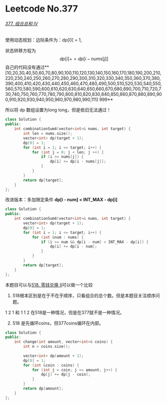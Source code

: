 # Leetcode No.377

###### [377. 组合总和 Ⅳ](https://leetcode-cn.com/problems/combination-sum-iv/)

使用动态规划：边际条件为：dp[0] = 1,

状态转移方程为
$$
dp[i] += dp[i - nums[j]]
$$
自己的代码没有通过**[10,20,30,40,50,60,70,80,90,100,110,120,130,140,150,160,170,180,190,200,210,220,230,240,250,260,270,280,290,300,310,320,330,340,350,360,370,380,390,400,410,420,430,440,450,460,470,480,490,500,510,520,530,540,550,560,570,580,590,600,610,620,630,640,650,660,670,680,690,700,710,720,730,740,750,760,770,780,790,800,810,820,830,840,850,860,870,880,890,900,910,920,930,940,950,960,970,980,990,111] 999** 

所以将 dp 数组设置为long long，但是依旧无法通过！

```c++
class Solution {
public:
    int combinationSum4(vector<int>& nums, int target) {
        int len = nums.size();
        vector<int> dp(target + 1);
        dp[0] = 1;
        for (int i = 1; i <= target; i++) {
            for (int j = 0; j < len; j ++) {
                if (i >= nums[j]) {
                    dp[i] += dp[i - nums[j]];
                }
            }
        }
        return dp[target];
    }
};
```

改进版本：多加限定条件 **dp[i - num] < INT_MAX - dp[i]**

```c++
class Solution {
public:
    int combinationSum4(vector<int>& nums, int target) {
        vector<int> dp(target + 1);
        dp[0] = 1;
        for (int i = 1; i <= target; i++) {
            for (int &num : nums) {
                if (i >= num && dp[i - num] < INT_MAX - dp[i]) {
                    dp[i] += dp[i - num];
                }
            }
        }
        return dp[target];
    }
};
```

本题目可以与[518. 零钱兑换 II](https://leetcode-cn.com/problems/coin-change-2/)可以做一个比较

1. 518根本区别是在于不在乎顺序，只看组合的总个数。但是本题目关注顺序问题。

 1 2 1 和 1 1 2 在518是一种情况，但是在377就不是一种情况。

2. 518 是先循环coins，但377coins循环在内部。

```c++
class Solution {
public:
    int change(int amount, vector<int>& coins) {
        int n = coins.size();
        
        vector<int> dp(amount + 1);
        dp[0] = 1;
        for (int &coin : coins) {
            for (int j = coin; j <= amount; j++) {
                dp[j] += dp[j - coin];
            }
        }
        return dp[amount];
    }
};
```


